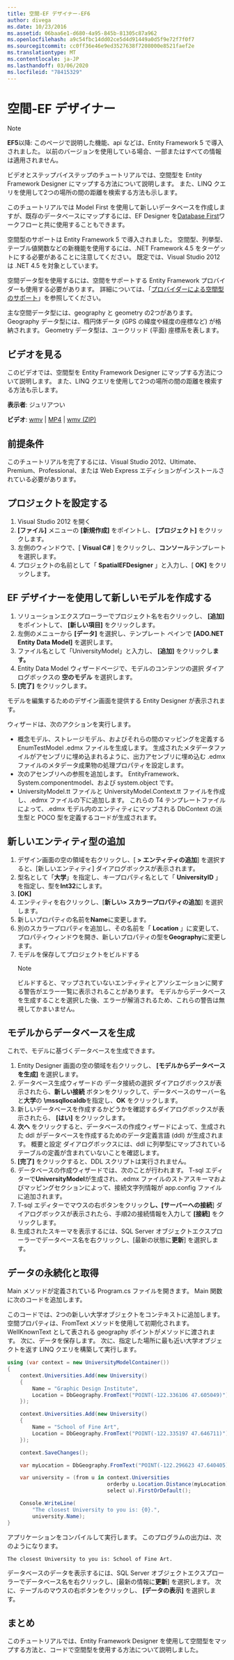 ```yaml
---
title: 空間-EF デザイナー-EF6
author: divega
ms.date: 10/23/2016
ms.assetid: 06baa6e1-d680-4a95-845b-81305c87a962
ms.openlocfilehash: a9c54fbc14dd02ce5d4d91449a0d5f9e72f7f0f7
ms.sourcegitcommit: cc0ff36e46e9ed3527638f7208000e8521faef2e
ms.translationtype: MT
ms.contentlocale: ja-JP
ms.lasthandoff: 03/06/2020
ms.locfileid: "78415329"
---
```

# <a name="spatial---ef-designer"></a>空間-EF デザイナー
> [!NOTE]
> **EF5**以降: このページで説明した機能、api などは、Entity Framework 5 で導入されました。 以前のバージョンを使用している場合、一部またはすべての情報は適用されません。

ビデオとステップバイステップのチュートリアルでは、空間型を Entity Framework Designer にマップする方法について説明します。 また、LINQ クエリを使用して2つの場所の間の距離を検索する方法も示します。

このチュートリアルでは Model First を使用して新しいデータベースを作成しますが、既存のデータベースにマップするには、EF Designer を[Database First](~/ef6/modeling/designer/workflows/database-first.md)ワークフローと共に使用することもできます。

空間型のサポートは Entity Framework 5 で導入されました。 空間型、列挙型、テーブル値関数などの新機能を使用するには、.NET Framework 4.5 をターゲットにする必要があることに注意してください。 既定では、Visual Studio 2012 は .NET 4.5 を対象としています。

空間データ型を使用するには、空間をサポートする Entity Framework プロバイダーも使用する必要があります。 詳細については、「[プロバイダーによる空間型のサポート](~/ef6/fundamentals/providers/spatial-support.md)」を参照してください。

主な空間データ型には、geography と geometry の2つがあります。 Geography データ型には、楕円体データ (GPS の緯度や経度の座標など) が格納されます。 Geometry データ型は、ユークリッド (平面) 座標系を表します。

## <a name="watch-the-video"></a>ビデオを見る
このビデオでは、空間型を Entity Framework Designer にマップする方法について説明します。 また、LINQ クエリを使用して2つの場所の間の距離を検索する方法も示します。

**表示者**: ジュリアつい

**ビデオ**: [wmv](https://download.microsoft.com/download/E/C/9/EC9E6547-8983-4C1F-A919-D33210E4B213/HDI-ITPro-MSDN-winvideo-spatialwithdesigner.wmv) | [MP4](https://download.microsoft.com/download/E/C/9/EC9E6547-8983-4C1F-A919-D33210E4B213/HDI-ITPro-MSDN-mp4video-spatialwithdesigner.m4v) | [wmv (ZIP)](https://download.microsoft.com/download/E/C/9/EC9E6547-8983-4C1F-A919-D33210E4B213/HDI-ITPro-MSDN-winvideo-spatialwithdesigner.zip)

## <a name="pre-requisites"></a>前提条件

このチュートリアルを完了するには、Visual Studio 2012、Ultimate、Premium、Professional、または Web Express エディションがインストールされている必要があります。

## <a name="set-up-the-project"></a>プロジェクトを設定する

1.  Visual Studio 2012 を開く
2.  **[ファイル]** メニューの **[新規作成]** をポイントし、 **[プロジェクト]** をクリックします。
3.  左側のウィンドウで、[ **Visual C\#** ] をクリックし、**コンソール**テンプレートを選択します。
4.  プロジェクトの名前として「 **SpatialEFDesigner** 」と入力し、[ **OK]** をクリックします。

## <a name="create-a-new-model-using-the-ef-designer"></a>EF デザイナーを使用して新しいモデルを作成する

1.  ソリューションエクスプローラーでプロジェクト名を右クリックし、 **[追加]** をポイントして、 **[新しい項目]** をクリックします。
2.  左側のメニューから **[データ]** を選択し、テンプレート ペインで  **[ADO.NET Entity Data Model]** を選択します。
3.  ファイル名として「UniversityModel」と入力し、 **[追加]** をクリックし**ます。**
4.  Entity Data Model ウィザードページで、モデルのコンテンツの選択 ダイアログボックスの **空のモデル** を選択します。
5.  **[完了]** をクリックします。

モデルを編集するためのデザイン画面を提供する Entity Designer が表示されます。

ウィザードは、次のアクションを実行します。

-   概念モデル、ストレージモデル、およびそれらの間のマッピングを定義する EnumTestModel .edmx ファイルを生成します。 生成されたメタデータファイルがアセンブリに埋め込まれるように、出力アセンブリに埋め込む .edmx ファイルのメタデータ成果物の処理プロパティを設定します。
-   次のアセンブリへの参照を追加します。 EntityFramework、System.componentmodel、および system.object です。
-   UniversityModel.tt ファイルと UniversityModel.Context.tt ファイルを作成し、.edmx ファイルの下に追加します。 これらの T4 テンプレートファイルによって、.edmx モデル内のエンティティにマップされる DbContext の派生型と POCO 型を定義するコードが生成されます。

## <a name="add-a-new-entity-type"></a>新しいエンティティ型の追加

1.  デザイン画面の空の領域を右クリックし、[ **&gt; エンティティの追加**] を選択すると、[新しいエンティティ] ダイアログボックスが表示されます。
2.  型名として「**大学**」を指定し、キープロパティ名として「 **UniversityID** 」を指定し、型を**Int32**にします。
3.  **[OK]**
4.  エンティティを右クリックし、[**新しい&gt; スカラープロパティの追加**] を選択します。
5.  新しいプロパティの名前を**Name**に変更します。
6.  別のスカラープロパティを追加し、その名前を「 **Location** 」に変更して、プロパティウィンドウを開き、新しいプロパティの型を**Geography**に変更します。
7.  モデルを保存してプロジェクトをビルドする
    > [!NOTE]
    > ビルドすると、マップされていないエンティティとアソシエーションに関する警告がエラー一覧に表示されることがあります。 モデルからデータベースを生成することを選択した後、エラーが解消されるため、これらの警告は無視してかまいません。

## <a name="generate-database-from-model"></a>モデルからデータベースを生成

これで、モデルに基づくデータベースを生成できます。

1.  Entity Designer 画面の空の領域を右クリックし、 **[モデルからデータベースを生成]** を選択します。
2.  データベース生成ウィザードの データ接続の選択 ダイアログボックスが表示されたら、**新しい接続** ボタンをクリックして、データベースのサーバー名と**大学**の **\\mssqllocaldb**を指定し、**OK** をクリックします。
3.  新しいデータベースを作成するかどうかを確認するダイアログボックスが表示されたら、 **[はい]** をクリックします。
4.  **次へ** をクリックすると、データベースの作成ウィザードによって、生成された ddl がデータベースを作成するためのデータ定義言語 (ddl) が生成されます。 概要と設定 ダイアログボックスには、ddl に列挙型にマップされているテーブルの定義が含まれていないことを確認します。
5.  **[完了]** をクリックすると、DDL スクリプトは実行されません。
6.  データベースの作成ウィザードでは、次のことが行われます。 T-sql エディターで**UniversityModel**が生成され、.edmx ファイルのストアスキーマおよびマッピングセクションによって、接続文字列情報が app.config ファイルに追加されます。
7.  T-sql エディターでマウスの右ボタンをクリック**し、[サーバーへの接続**] ダイアログボックスが表示されたら、手順2の接続情報を入力して **[接続]** をクリックします。
8.  生成されたスキーマを表示するには、SQL Server オブジェクトエクスプローラーでデータベース名を右クリックし、[最新の状態に**更新**] を選択します。

## <a name="persist-and-retrieve-data"></a>データの永続化と取得

Main メソッドが定義されている Program.cs ファイルを開きます。 Main 関数に次のコードを追加します。

このコードでは、2つの新しい大学オブジェクトをコンテキストに追加します。 空間プロパティは、FromText メソッドを使用して初期化されます。 WellKnownText として表される geography ポイントがメソッドに渡されます。 次に、データを保存します。 次に、指定した場所に最も近い大学オブジェクトを返す LINQ クエリを構築して実行します。

``` csharp
using (var context = new UniversityModelContainer())
{
    context.Universities.Add(new University()
    {
        Name = "Graphic Design Institute",
        Location = DbGeography.FromText("POINT(-122.336106 47.605049)"),
    });

    context.Universities.Add(new University()
    {
        Name = "School of Fine Art",
        Location = DbGeography.FromText("POINT(-122.335197 47.646711)"),
    });

    context.SaveChanges();

    var myLocation = DbGeography.FromText("POINT(-122.296623 47.640405)");

    var university = (from u in context.Universities
                                orderby u.Location.Distance(myLocation)
                                select u).FirstOrDefault();

    Console.WriteLine(
        "The closest University to you is: {0}.",
        university.Name);
}
```

アプリケーションをコンパイルして実行します。 このプログラムの出力は、次のようになります。

```console
The closest University to you is: School of Fine Art.
```

データベースのデータを表示するには、SQL Server オブジェクトエクスプローラーでデータベース名を右クリックし、[最新の情報に**更新**] を選択します。 次に、テーブルのマウスの右ボタンをクリックし、 **[データの表示]** を選択します。

## <a name="summary"></a>まとめ

このチュートリアルでは、Entity Framework Designer を使用して空間型をマップする方法と、コードで空間型を使用する方法について説明しました。 
